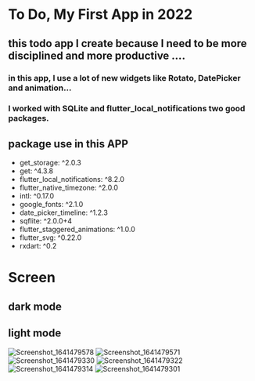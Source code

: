 
# To Do, My First App in 2022

## this todo app I create because I need to be more disciplined and more productive ....

### in this app, I use a lot of new widgets like Rotato, DatePicker and animation...
### I worked with SQLite and  flutter_local_notifications two good packages.
## package use in this APP

 - get_storage: ^2.0.3
 - get: ^4.3.8
 - flutter_local_notifications: ^8.2.0
 - flutter_native_timezone: ^2.0.0
 - intl: ^0.17.0
 - google_fonts: ^2.1.0
 - date_picker_timeline: ^1.2.3
 - sqflite: ^2.0.0+4
 - flutter_staggered_animations: ^1.0.0
 - flutter_svg: ^0.22.0
 - rxdart: ^0.2

# Screen
## dark mode 
## light mode 

![Screenshot_1641479578](https://user-images.githubusercontent.com/95164900/148401564-0d324253-ec85-4ef4-b2e5-75df084cecca.png )
![Screenshot_1641479571](https://user-images.githubusercontent.com/95164900/148401691-e91664cb-3c94-4c54-abf6-605f79a6756d.png)
![Screenshot_1641479330](https://user-images.githubusercontent.com/95164900/148401835-0c1220e5-c6c0-4cca-99c7-d037e336548b.png)
![Screenshot_1641479322](https://user-images.githubusercontent.com/95164900/148401830-2a15c37f-79fa-4b3f-9829-eb012f982ace.png)
![Screenshot_1641479314](https://user-images.githubusercontent.com/95164900/148401824-49ad4720-3401-4895-b29c-e118155b3adf.png)
![Screenshot_1641479301](https://user-images.githubusercontent.com/95164900/148401816-494cc3af-fc8c-48d6-950d-d0688b289061.png)

